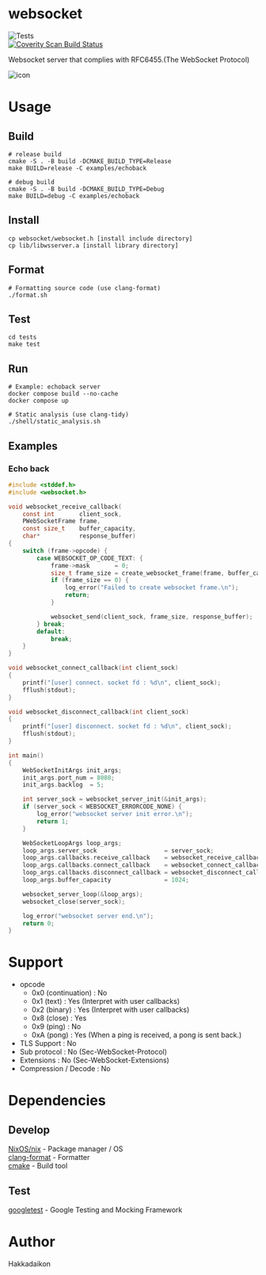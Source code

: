 # websocket  
![Tests](https://github.com/Hakkadaikon/websocket/actions/workflows/test.yml/badge.svg)  
<a href="https://scan.coverity.com/projects/hakkadaikon-websocket">
  <img alt="Coverity Scan Build Status"
       src="https://scan.coverity.com/projects/31257/badge.svg"/>
</a>

Websocket server that complies with RFC6455.(The WebSocket Protocol)  

![icon](https://github.com/user-attachments/assets/f4b92376-17db-4979-897a-b005ed421e22)

# Usage  
## Build  

```shell  
# release build
cmake -S . -B build -DCMAKE_BUILD_TYPE=Release
make BUILD=release -C examples/echoback 

# debug build
cmake -S . -B build -DCMAKE_BUILD_TYPE=Debug
make BUILD=debug -C examples/echoback 
```

## Install  

```shell
cp websocket/websocket.h [install include directory]
cp lib/libwsserver.a [install library directory]
```

## Format  

```shell  
# Formatting source code (use clang-format)
./format.sh
```

## Test  

```shell  
cd tests
make test
```

## Run  

```shell  
# Example: echoback server
docker compose build --no-cache
docker compose up

# Static analysis (use clang-tidy)
./shell/static_analysis.sh
```

## Examples  
### Echo back  

```c
#include <stddef.h>
#include <websocket.h>

void websocket_receive_callback(
    const int       client_sock,
    PWebSocketFrame frame,
    const size_t    buffer_capacity,
    char*           response_buffer)
{
    switch (frame->opcode) {
        case WEBSOCKET_OP_CODE_TEXT: {
            frame->mask       = 0;
            size_t frame_size = create_websocket_frame(frame, buffer_capacity, response_buffer);
            if (frame_size == 0) {
                log_error("Failed to create websocket frame.\n");
                return;
            }

            websocket_send(client_sock, frame_size, response_buffer);
        } break;
        default:
            break;
    }
}

void websocket_connect_callback(int client_sock)
{
    printf("[user] connect. socket fd : %d\n", client_sock);
    fflush(stdout);
}

void websocket_disconnect_callback(int client_sock)
{
    printf("[user] disconnect. socket fd : %d\n", client_sock);
    fflush(stdout);
}

int main()
{
    WebSocketInitArgs init_args;
    init_args.port_num = 8080;
    init_args.backlog  = 5;

    int server_sock = websocket_server_init(&init_args);
    if (server_sock < WEBSOCKET_ERRORCODE_NONE) {
        log_error("websocket server init error.\n");
        return 1;
    }

    WebSocketLoopArgs loop_args;
    loop_args.server_sock                   = server_sock;
    loop_args.callbacks.receive_callback    = websocket_receive_callback;
    loop_args.callbacks.connect_callback    = websocket_connect_callback;
    loop_args.callbacks.disconnect_callback = websocket_disconnect_callback;
    loop_args.buffer_capacity               = 1024;

    websocket_server_loop(&loop_args);
    websocket_close(server_sock);

    log_error("websocket server end.\n");
    return 0;
}
```

# Support  
- opcode  
  - 0x0 (continuation)   : No  
  - 0x1 (text)           : Yes (Interpret with user callbacks)  
  - 0x2 (binary)         : Yes (Interpret with user callbacks)  
  - 0x8 (close)          : Yes  
  - 0x9 (ping)           : No  
  - 0xA (pong)           : Yes (When a ping is received, a pong is sent back.)  
- TLS Support            : No  
- Sub protocol           : No (Sec-WebSocket-Protocol)  
- Extensions             : No (Sec-WebSocket-Extensions)  
- Compression / Decode   : No  

# Dependencies  
## Develop
[NixOS/nix](https://github.com/NixOS/nix) - Package manager / OS  
[clang-format](https://github.com/llvm/llvm-project/tree/main/clang/tools/clang-format) - Formatter  
[cmake](https://github.com/Kitware/CMake) - Build tool  

## Test  
[googletest](https://github.com/google/googletest) - Google Testing and Mocking Framework  

# Author
Hakkadaikon
